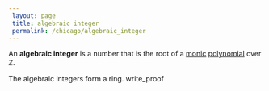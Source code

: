 ```yaml
---
 layout: page
 title: algebraic integer
 permalink: /chicago/algebraic_integer
---
```


An **algebraic integer** is a number that is the root of a [monic](https://mathgloss.github.io/MathGloss/monic) [polynomial](https://mathgloss.github.io/MathGloss/polynomial_ring) over $\mathbb Z$. 

The algebraic integers form a ring.
write_proof 